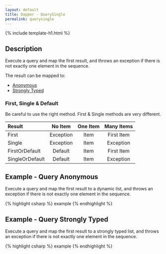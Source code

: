 ```yaml
---
layout: default
title: Dapper - QuerySingle 
permalink: querysingle
---
```


{% include template-h1.html %}

## Description
Execute a query and map the first result, and throws an exception if there is not exactly one element in the sequence.

The result can be mapped to:

- [Anonymous](#example---query-anonymous)
- [Strongly Typed](#example---query-strongly-typed)

### First, Single & Default
Be careful to use the right method. First & Single methods are very different.

| Result          | No Item   | One Item | Many Items |
| :-------------- | :-------: | :------: | :--------: |
| First           | Exception | Item     | First Item |
| Single          | Exception | Item     | Exception  |
| FirstOrDefault  | Default   | Item     | First Item |
| SingleOrDefault | Default   | Item     | Exception  |

## Example - Query Anonymous
Execute a query and map the first result to a dynamic list, and throws an exception if there is not exactly one element in the sequence.

{% highlight csharp %}
example
{% endhighlight %}

## Example - Query Strongly Typed
Execute a query and map the first result to a strongly typed list, and throws an exception if there is not exactly one element in the sequence.

{% highlight csharp %}
example
{% endhighlight %}
